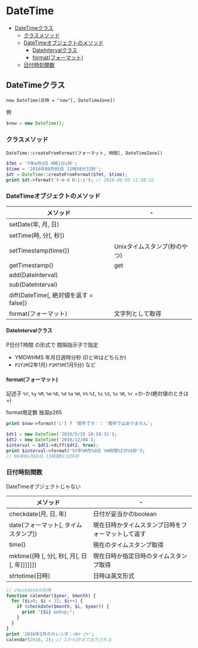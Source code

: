 # DateTime

- [DateTimeクラス](#datetimeクラス)
  - [クラスメソッド](#クラスメソッド)
  - [DateTimeオブジェクトのメソッド](#datetimeオブジェクトのメソッド)
    - [DateIntervalクラス](#dateintervalクラス)
    - [format(フォーマット)](#formatフォーマット)
  - [日付時刻関数](#日付時刻関数)

## DateTimeクラス

`new DateTime(日時 = "now"[, DateTimeZone])`

例
```php
$now = new DateTime();
```

### クラスメソッド
`DateTime::createFromFormat(フォーマット, 時間[, DateTimeZone])`

```php
$fmt = 'Y年m月d日 H時i分s秒';
$time = '2016年08月05日 11時58分32秒';
$dt = DateTime::createFromFormat($fmt, $time);
print $dt->format('Y-m-d H:i:s'); // 2016-08-05 11:58:32
```

### DateTimeオブジェクトのメソッド

メソッド|-
-|-
setDate(年, 月, 日)|
setTime(時, 分[, 秒])|
setTimestamp(time())  |Unixタイムスタンプ(秒のやつ)
getTimestamp()        |get
add(DateInterval)|
sub(DateInterval)|
diff(DateTime[, 絶対値を返す = false])|
format(フォーマット)|文字列として取得


#### DateIntervalクラス

P日付T時間 の形式で 間隔指示子で指定
* YMDWHMS 年月日週時分秒 (DとWはどちらか)
* `P2Y2M`(2年1月) `P1MT5M`(1月5分) など


#### format(フォーマット)

記述子
`%Y`, `%y` 
`%M`, `%m` 
`%D`, `%d`
`%a`
`%H`, `h%` 
`%I`, `%i` 
`%S`, `%s`
`%R`, `%r`  +か-か(絶対値のときは+)

format用定数 独習p265

```php
print $now->format('L') ? '閏年です' : '閏年ではありません';
```

```php
$dt1 = new DateTime('2016/5/15 10:58:31');
$dt2 = new DateTime('2016/12/04');
$interval = $dt1->diff($dt2, true);
print $interval->format('%Y年%M月%d日 %H時間%I分%S秒');
// 00年06月18日 13時間01分29秒
```

### 日付時刻関数
DateTimeオブジェクトじゃない

メソッド|-
-|-
checkdate(月, 日, 年)|  日付が妥当かのboolean
date(フォーマット[, タイムスタンプ])|  現在日時かタイムスタンプ日時をフォーマットして返す
time()|  現在のタイムスタンプ取得
mktime([時 [, 分[, 秒[, 月[, 日[, 年]]]]]])|  現在日時か指定日時のタイムスタンプ取得
strtotime(日時)|  日時は英文形式

```php
// checkdateの利用
function calendar($year, $month) {
  for ($i=0; $i < 32; $i++) { 
    if (checkdate($month, $i, $year)) {
      print "{$i} &nbsp;";
    }
  }
}
print '2016年2月のカレンダ：<br />';
calendar(2016, 2); // 1から29まで出力される
```